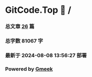 # GitCode.Top :link: / 
### 总文章 [26](//archive.html) 篇 
### 总字数 81067 字
### 最新于 2024-08-08 13:56:27 部署 
### Powered by [Gmeek](https://github.com/Meekdai/Gmeek)
